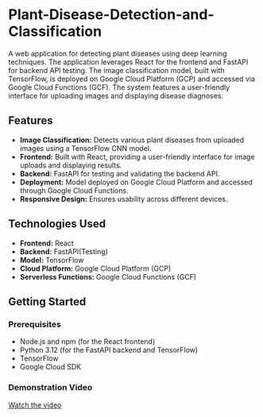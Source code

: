# Plant-Disease-Detection-and-Classification

A web application for detecting plant diseases using deep learning techniques. The application leverages React for the frontend and FastAPI for backend API testing. The image classification model, built with TensorFlow, is deployed on Google Cloud Platform (GCP) and accessed via Google Cloud Functions (GCF). The system features a user-friendly interface for uploading images and displaying disease diagnoses.

## Features

- **Image Classification:** Detects various plant diseases from uploaded images using a TensorFlow CNN model.
- **Frontend:** Built with React, providing a user-friendly interface for image uploads and displaying results.
- **Backend:** FastAPI for testing and validating the backend API.
- **Deployment:** Model deployed on Google Cloud Platform and accessed through Google Cloud Functions.
- **Responsive Design:** Ensures usability across different devices.

## Technologies Used

- **Frontend:** React
- **Backend:** FastAPI(Testing)
- **Model:** TensorFlow
- **Cloud Platform:** Google Cloud Platform (GCP)
- **Serverless Functions:** Google Cloud Functions (GCF)

## Getting Started

### Prerequisites

- Node.js and npm (for the React frontend)
- Python 3.12 (for the FastAPI backend and TensorFlow)
- TensorFlow
- Google Cloud SDK

### Demonstration Video
[Watch the video](https://youtu.be/ihqR6of66Cc)
